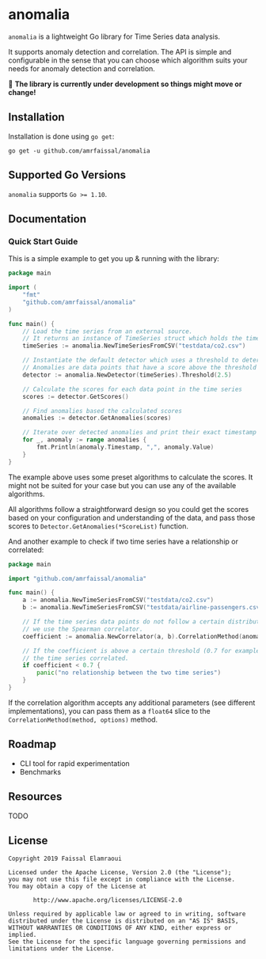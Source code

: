 # anomalia

`anomalia` is a lightweight Go library for Time Series data analysis.

It supports anomaly detection and correlation. The API is simple and configurable in the sense that you can choose which algorithm suits your needs for anomaly detection and correlation.

:construction: **The library is currently under development so things might move or change!**

## Installation

Installation is done using `go get`:

```shell
go get -u github.com/amrfaissal/anomalia
```

## Supported Go Versions

`anomalia` supports `Go >= 1.10`.

## Documentation

### Quick Start Guide

This is a simple example to get you up & running with the library:

```go
package main

import (
    "fmt"
    "github.com/amrfaissal/anomalia"
)

func main() {
    // Load the time series from an external source.
    // It returns an instance of TimeSeries struct which holds the timestamps and their values.
    timeSeries := anomalia.NewTimeSeriesFromCSV("testdata/co2.csv")

    // Instantiate the default detector which uses a threshold to determines anomalies.
    // Anomalies are data points that have a score above the threshold (2.5 in this case).
    detector := anomalia.NewDetector(timeSeries).Threshold(2.5)

    // Calculate the scores for each data point in the time series
    scores := detector.GetScores()

    // Find anomalies based the calculated scores
    anomalies := detector.GetAnomalies(scores)

    // Iterate over detected anomalies and print their exact timestamp and value.
    for _, anomaly := range anomalies {
        fmt.Println(anomaly.Timestamp, ",", anomaly.Value)
    }
}
```

The example above uses some preset algorithms to calculate the scores. It might not be suited for your case but you can
use any of the available algorithms.

All algorithms follow a straightforward design so you could get the scores based on your configuration and understanding
of the data, and pass those scores to `Detector.GetAnomalies(*ScoreList)` function.


And another example to check if two time series have a relationship or correlated:

```go
package main

import "github.com/amrfaissal/anomalia"

func main() {
    a := anomalia.NewTimeSeriesFromCSV("testdata/co2.csv")
    b := anomalia.NewTimeSeriesFromCSV("testdata/airline-passengers.csv")

    // If the time series data points do not follow a certain distribution,
    // we use the Spearman correlator.
    coefficient := anomalia.NewCorrelator(a, b).CorrelationMethod(anomalia.SpearmanRank, nil).Run()

    // If the coefficient is above a certain threshold (0.7 for example), we consider
    // the time series correlated.
    if coefficient < 0.7 {
        panic("no relationship between the two time series")
    }
}
```

If the correlation algorithm accepts any additional parameters (see different implementations), you can pass them as a
 `float64` slice to the `CorrelationMethod(method, options)` method.

## Roadmap

- CLI tool for rapid experimentation
- Benchmarks

## Resources

TODO

## License

```text
Copyright 2019 Faissal Elamraoui

Licensed under the Apache License, Version 2.0 (the "License");
you may not use this file except in compliance with the License.
You may obtain a copy of the License at

       http://www.apache.org/licenses/LICENSE-2.0

Unless required by applicable law or agreed to in writing, software
distributed under the License is distributed on an "AS IS" BASIS,
WITHOUT WARRANTIES OR CONDITIONS OF ANY KIND, either express or implied.
See the License for the specific language governing permissions and
limitations under the License.
```
